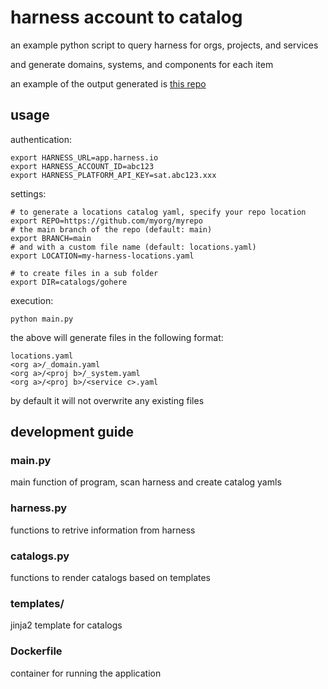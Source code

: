 # harness account to catalog

an example python script to query harness for orgs, projects, and services

and generate domains, systems, and components for each item

an example of the output generated is [this repo](https://github.com/rssnyder/idp-service-catalog/tree/main)

## usage

authentication:

```
export HARNESS_URL=app.harness.io
export HARNESS_ACCOUNT_ID=abc123
export HARNESS_PLATFORM_API_KEY=sat.abc123.xxx
```

settings:

```
# to generate a locations catalog yaml, specify your repo location
export REPO=https://github.com/myorg/myrepo
# the main branch of the repo (default: main)
export BRANCH=main
# and with a custom file name (default: locations.yaml)
export LOCATION=my-harness-locations.yaml

# to create files in a sub folder
export DIR=catalogs/gohere
```

execution:
```
python main.py
```

the above will generate files in the following format:

```
locations.yaml
<org a>/_domain.yaml
<org a>/<proj b>/_system.yaml
<org a>/<proj b>/<service c>.yaml
```

by default it will not overwrite any existing files

## development guide

### main.py

main function of program, scan harness and create catalog yamls

### harness.py

functions to retrive information from harness

### catalogs.py

functions to render catalogs based on templates

### templates/

jinja2 template for catalogs

### Dockerfile

container for running the application
